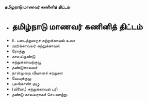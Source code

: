**தமிழ்நாடு மாணவர் கணினித் திட்டம்**
- # தமிழ்நாடு மாணவர் கணினித் திட்டம்
- n. படைத்துறைச் சுற்றுக்காவல் உலா
- ஊர்க்காவலர் சுற்றுக்காவல்
- ரோந்து
- காவல்தண்டு
- சுற்றுக்காவற்குழு
- தண்டுகாவலர்
- நாள்முறை விமானச் சுற்றுலா
- வேவுக்குழு
- புலங்காண் குழு
- (வினை.) சுற்றுக்காவல் புரி
- தண்டு காவலராகச் செயலாற்று.

